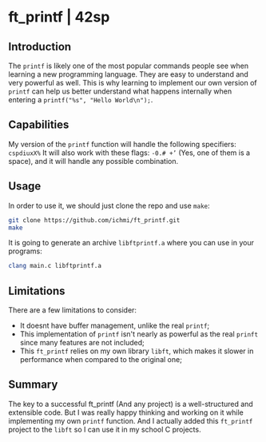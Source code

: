 # ft_printf | 42sp

## Introduction
The `printf` is likely one of the most popular commands people see when learning a new programming language. They are easy to understand and very powerful as well.
This is why learning to implement our own version of `printf` can help us better understand what happens internally when entering a `printf("%s", "Hello World\n");`.

## Capabilities
My version of the `printf` function will handle the following specifiers: `cspdiuxX%`
It will also work with these flags: `-0.# +’` (Yes, one of them is a space), and it will handle any possible combination.

## Usage
In order to use it, we should just clone the repo and use `make`:
```bash
git clone https://github.com/ichmi/ft_printf.git
make
```
It is going to generate an archive `libftprintf.a` where you can use in your programs:
```bash
clang main.c libftprintf.a
```

## Limitations
There are a few limitations to consider:
- It doesnt have buffer management, unlike the real `printf`;
- This implementation of `printf` isn't nearly as powerful as the real `prinft` since many features are not included;
- This `ft_printf` relies on my own library `libft`, which makes it slower in performance when compared to the original one;

## Summary
The key to a successful ft_printf (And any project) is a well-structured and extensible code. But I was really happy thinking and working on it while implementing my 
own `printf` function. And I actually added this `ft_printf` project to the `libft` so I can use it in my school C projects.
